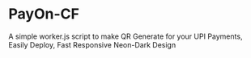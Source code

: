 # PayOn-CF
A simple worker.js script to make QR Generate for your UPI Payments, Easily Deploy, Fast Responsive Neon-Dark Design
